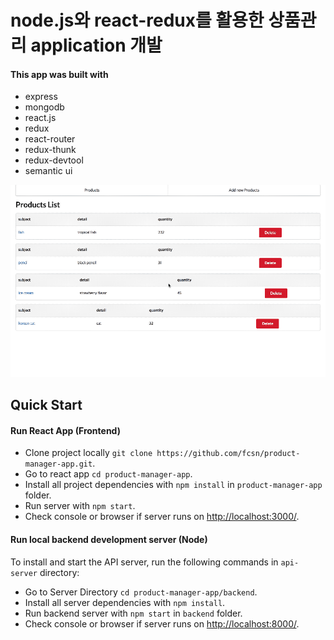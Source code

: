 # node.js와 react-redux를 활용한 상품관리 application 개발

#### This app was built with 
- express
- mongodb
- react.js
- redux
- react-router
- redux-thunk
- redux-devtool
- semantic ui

![screencast](./gif/productmanager.gif)

## Quick Start
#### Run React App (Frontend)
* Clone project locally `git clone https://github.com/fcsn/product-manager-app.git`.
* Go to react app `cd product-manager-app`.
* Install all project dependencies with `npm install` in `product-manager-app` folder.
* Run server with `npm start`.
* Check console or browser if server runs on [http://localhost:3000/](http://localhost:3000/).


#### Run local backend development server (Node)
To install and start the API server, run the following commands in  `api-server` directory:

* Go to Server Directory `cd product-manager-app/backend`.
* Install all server dependencies with `npm install`.
* Run backend server with `npm start` in `backend` folder.
* Check console or browser if server runs on [http://localhost:8000/](http://localhost:8000/).





